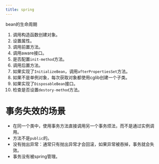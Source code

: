 ```yaml
---
title: spring
---
```


bean的生命周期

1. 调用构造函数创建对象。
2. 设置属性。
3. 调用前置方法。
4. 调用aware接口。
5. 是否配置`init-method`方法。
6. 调用后置方法。
7. 如果实现了`InitializeBean`，调用`afterPropertiesSet`方法。
8. 如果不是单例对象，每次获取对象都使用cglib创建一个子类。
9. 如果实现了`DisposableBean`接口。
10. 检查是否设置`destory-method`方法。

# 事务失效的场景

- 在同一个类中，使用事务方法直接调用另一个事务烦法，而不是通过实例调用。
- 方法不是`public`的。
- 没有抛出异常：通常只有抛出异常才会回滚，如果异常被吞掉，事务就会失效。
- 事务没有被spring管理。

